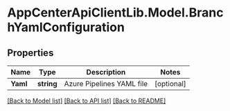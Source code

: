 # AppCenterApiClientLib.Model.BranchYamlConfiguration
## Properties

Name | Type | Description | Notes
------------ | ------------- | ------------- | -------------
**Yaml** | **string** | Azure Pipelines YAML file | [optional] 

[[Back to Model list]](../README.md#documentation-for-models) [[Back to API list]](../README.md#documentation-for-api-endpoints) [[Back to README]](../README.md)

